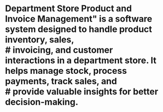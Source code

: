 # Department Store Product and Invoice Management" is a software system designed to handle product inventory, sales,<br/> # invoicing, and customer interactions in a department store. It helps manage stock, process payments, track sales, and<br/> # provide valuable insights for better decision-making.